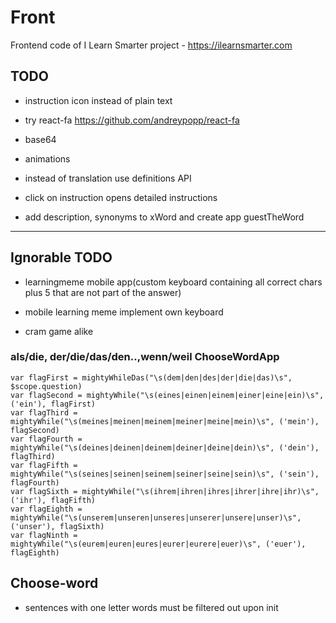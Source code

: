 # Front

Frontend code of I Learn Smarter project - https://ilearnsmarter.com

## TODO

- instruction icon instead of plain text

- try react-fa https://github.com/andreypopp/react-fa

- base64

- animations

- instead of translation use definitions API

- click on instruction opens detailed instructions

- add description, synonyms to xWord and create app guestTheWord

---

## Ignorable TODO

- learningmeme mobile app(custom keyboard containing all correct chars plus 5 that are not part of the answer)

- mobile learning meme implement own keyboard

- cram game alike

### als/die, der/die/das/den..,wenn/weil ChooseWordApp

```
var flagFirst = mightyWhileDas("\s(dem|den|des|der|die|das)\s", $scope.question)
var flagSecond = mightyWhile("\s(eines|einen|einem|einer|eine|ein)\s", ('ein'), flagFirst)
var flagThird = mightyWhile("\s(meines|meinen|meinem|meiner|meine|mein)\s", ('mein'), flagSecond)
var flagFourth = mightyWhile("\s(deines|deinen|deinem|deiner|deine|dein)\s", ('dein'), flagThird)
var flagFifth = mightyWhile("\s(seines|seinen|seinem|seiner|seine|sein)\s", ('sein'), flagFourth)
var flagSixth = mightyWhile("\s(ihrem|ihren|ihres|ihrer|ihre|ihr)\s", ('ihr'), flagFifth)
var flagEighth = mightyWhile("\s(unserem|unseren|unseres|unserer|unsere|unser)\s", ('unser'), flagSixth)
var flagNinth = mightyWhile("\s(eurem|euren|eures|eurer|eurere|euer)\s", ('euer'), flagEighth)
```

## Choose-word

- sentences with one letter words must be filtered out upon init
